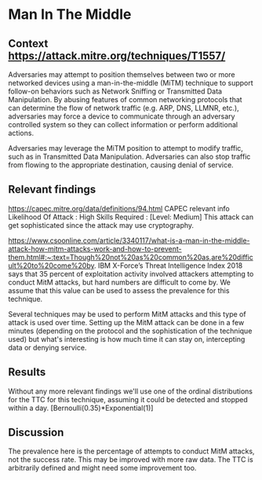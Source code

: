 # Man In The Middle

## Context https://attack.mitre.org/techniques/T1557/

Adversaries may attempt to position themselves between two or more networked devices using a man-in-the-middle (MiTM) technique to support follow-on behaviors such as Network Sniffing or Transmitted Data Manipulation. By abusing features of common networking protocols that can determine the flow of network traffic (e.g. ARP, DNS, LLMNR, etc.), adversaries may force a device to communicate through an adversary controlled system so they can collect information or perform additional actions.

Adversaries may leverage the MiTM position to attempt to modify traffic, such as in Transmitted Data Manipulation. Adversaries can also stop traffic from flowing to the appropriate destination, causing denial of service.


## Relevant findings

https://capec.mitre.org/data/definitions/94.html
CAPEC relevant info
Likelihood Of Attack : High
Skills Required : [Level: Medium] This attack can get sophisticated since the attack may use cryptography.

https://www.csoonline.com/article/3340117/what-is-a-man-in-the-middle-attack-how-mitm-attacks-work-and-how-to-prevent-them.html#:~:text=Though%20not%20as%20common%20as,are%20difficult%20to%20come%20by.
IBM X-Force’s Threat Intelligence Index 2018 says that 35 percent of exploitation activity involved attackers attempting to conduct MitM attacks, but hard numbers are difficult to come by. We assume that this value can be used to assess the prevalence for this technique.

Several techniques may be used to perform MitM attacks and this type of attack is used over time. Setting up the MitM attack can be done in a few minutes (depending on the protocol and the sophistication of the technique used) but what's interesting is how much time it can stay on, intercepting data or denying service.

## Results

Without any more relevant findings we'll use one of the ordinal distributions for the TTC for this technique, assuming it could be detected and stopped within a day.
[Bernoulli(0.35)*Exponential(1)]

## Discussion

The prevalence here is the percentage of attempts to conduct MitM attacks, not the success rate. This may be improved with more raw data.
The TTC is arbitrarily defined and might need some improvement too.
